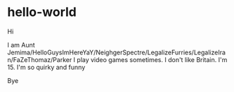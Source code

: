 # hello-world

Hi

I am Aunt Jemima/HelloGuysImHereYaY/NeighgerSpectre/LegalizeFurries/LegalizeIran/FaZeThomaz/Parker
I play video games sometimes. I don't like Britain. I'm 15. I'm so quirky and funny
 
Bye
